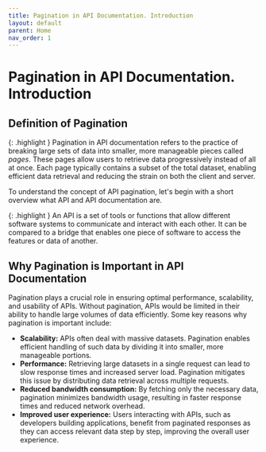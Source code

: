 ```yaml
---
title: Pagination in API Documentation. Introduction
layout: default
parent: Home
nav_order: 1
---
```


# Pagination in API Documentation. Introduction

## Definition of Pagination

{: .highlight } Pagination in API documentation refers to the practice of breaking large sets of data into smaller, more manageable pieces called <em>pages</em>. These pages allow users to retrieve data progressively instead of all at once. Each page typically contains a subset of the total dataset, enabling efficient data retrieval and reducing the strain on both the client and server.

To understand the concept of API pagination, let's begin with a short overview what API and API documentation are.

{: .highlight } An API is a set of tools or functions that allow different software systems to communicate and interact with each other. It can be compared to a bridge that enables one piece of software to access the features or data of another.



## Why Pagination is Important in API Documentation
Pagination plays a crucial role in ensuring optimal performance, scalability, and usability of APIs. Without pagination, APIs would be limited in their ability to handle large volumes of data efficiently. Some key reasons why pagination is important include:
- **Scalability:** APIs often deal with massive datasets. Pagination enables efficient handling of such data by dividing it into smaller, more manageable portions.
- **Performance:** Retrieving large datasets in a single request can lead to slow response times and increased server load. Pagination mitigates this issue by distributing data retrieval across multiple requests.
- **Reduced bandwidth consumption:** By fetching only the necessary data, pagination minimizes bandwidth usage, resulting in faster response times and reduced network overhead.
- **Improved user experience:** Users interacting with APIs, such as developers building applications, benefit from paginated responses as they can access relevant data step by step, improving the overall user experience.
